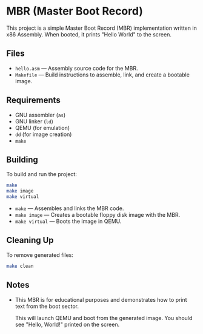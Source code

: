 # MBR (Master Boot Record)

This project is a simple Master Boot Record (MBR) implementation written in x86 Assembly. When booted, it prints "Hello World" to the screen.

## Files

- `hello.asm` — Assembly source code for the MBR.
- `Makefile` — Build instructions to assemble, link, and create a bootable image.

## Requirements

- GNU assembler (`as`)
- GNU linker (`ld`)
- QEMU (for emulation)
- `dd` (for image creation)
- `make`

## Building

To build and run the project:

```sh
make
make image
make virtual
```

- `make` — Assembles and links the MBR code.
- `make image` — Creates a bootable floppy disk image with the MBR.
- `make virtual` — Boots the image in QEMU.

## Cleaning Up

To remove generated files:

```sh
make clean
```

## Notes

- This MBR is for educational purposes and demonstrates how to print text from the boot sector.

   This will launch QEMU and boot from the generated image. You should see "Hello, World!" printed on the screen.
